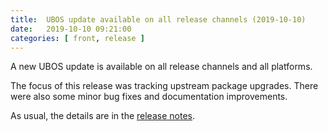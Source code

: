 ```yaml
---
title:  UBOS update available on all release channels (2019-10-10)
date:   2019-10-10 09:21:00
categories: [ front, release ]
---
```


A new UBOS update is available on all release channels and all platforms.

The focus of this release was tracking upstream package upgrades. There were also some
minor bug fixes and documentation improvements.

As usual, the details are in the
[release notes](/docs/releases/2019-10-10/release-notes/).
